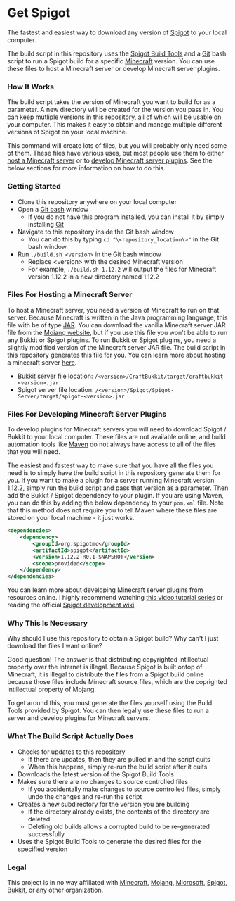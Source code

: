 # Get Spigot

The fastest and easiest way to download any version of [Spigot](https://www.spigotmc.org/) to your local computer.

The build script in this repository uses the [Spigot Build Tools](https://www.spigotmc.org/wiki/buildtools/) and a [Git](https://git-scm.com/) bash script to run a Spigot build for a specific [Minecraft](https://minecraft.net) version. You can use these files to host a Minecraft server or develop Minecraft server plugins.

### How It Works

The build script takes the version of Minecraft you want to build for as a parameter. A new directory will be created for the version you pass in. You can keep mutliple versions in this repository, all of which will be usable on your computer. This makes it easy to obtain and manage multiple different versions of Spigot on your local machine.

This command will create lots of files, but you will probably only need some of them. These files have various uses, but most people use them to either [host a Minecraft server](/#Files-For-Hosting-a-Minecraft-Server) or to [develop Minecraft server plugins](/#Files-For-Developing-Minecraft-Server-Plugins). See the below sections for more information on how to do this.

### Getting Started

- Clone this repository anywhere on your local computer
- Open a [Git bash](https://superuser.com/questions/1053633/what-is-git-bash-for-windows-anyway#1053657) window
  - If you do not have this program installed, you can install it by simply installing [Git](https://git-scm.com/downloads)
- Navigate to this repository inside the Git bash window
  - You can do this by typing `cd "\<repository_location\>"` in the Git bash window
- Run `./build.sh <version>` in the Git bash window
  - Replace \<version\> with the desired Minecraft version
  - For example, `./build.sh 1.12.2` will output the files for Minecraft version 1.12.2 in a new directory named 1.12.2

### Files For Hosting a Minecraft Server

To host a Minecraft server, you need a version of Minecraft to run on that server. Because Minecraft is written in the Java programming language, this file with be of type [JAR](https://en.wikipedia.org/wiki/JAR_(file_format)). You can download the vanilla Minecraft server JAR file from the [Mojang website](https://minecraft.net/en-us/download/server/), but if you use this file you won't be able to run any Bukkit or Spigot plugins. To run Bukkit or Spigot plugins, you need a slightly modified version of the Minecraft server JAR file. The build script in this repository generates this file for you. You can learn more about hosting a minecraft server [here](https://minecraft.gamepedia.com/Tutorials/Setting_up_a_server).

- Bukkit server file location: `/<version>/CraftBukkit/target/craftbukkit-<version>.jar`
- Spigot server file location: `/<version>/Spigot/Spigot-Server/target/spigot-<version>.jar`

### Files For Developing Minecraft Server Plugins

To develop plugins for Minecraft servers you will need to download Spigot / Bukkit to your local computer. These files are not available online, and build automation tools like [Maven](https://maven.apache.org/) do not always have access to all of the files that you will need.

The easiest and fastest way to make sure that you have all the files you need is to simply have the build script in this repository generate them for you. If you want to make a plugin for a server running Minecraft version 1.12.2, simply run the build script and pass that version as a parameter. Then add the Bukkit / Spigot dependency to your plugin. If you are using Maven, you can do this by adding the below dependency to your `pom.xml` file. Note that this method does not require you to tell Maven where these files are stored on your local machine - it just works.

``` XML
<dependencies>
    <dependency>
        <groupId>org.spigotmc</groupId>
        <artifactId>spigot</artifactId>
        <version>1.12.2-R0.1-SNAPSHOT</version>
        <scope>provided</scope>
    </dependency>
</dependencies>
```

You can learn more about developing Minecraft server plugins from resources online. I highly recommend watching [this video tutorial series](https://www.youtube.com/watch?v=7dyopdta7ZI&list=PLKDE2sUUNmsv6RYCCu74sCKbETWdManka) or reading the official [Spigot development wiki](https://www.spigotmc.org/wiki/spigot-plugin-development/).

### Why This Is Necessary

Why should I use this repository to obtain a Spigot build? Why can't I just download the files I want online?

Good question! The answer is that distributing copyrighted intillectual property over the internet is illegal. Because Spigot is built ontop of Minecraft, it is illegal to distribute the files from a Spigot build online because those files include Minecraft source files, which are the coprighted intillectual property of Mojang.

To get around this, you must generate the files yourself using the Build Tools provided by Spigot. You can then legally use these files to run a server and develop plugins for Minecraft servers.

### What The Build Script Actually Does

- Checks for updates to this repository
  - If there are updates, then they are pulled in and the script quits
  - When this happens, simply re-run the build script after it quits
- Downloads the latest version of the Spigot Build Tools
- Makes sure there are no changes to source controlled files
  - If you accidentally make changes to source controlled files, simply undo the changes and re-run the script
- Creates a new subdirectory for the version you are building
  - If the directory already exists, the contents of the directory are deleted
  - Deleting old builds allows a corrupted build to be re-generated successfully
- Uses the Spigot Build Tools to generate the desired files for the specified version

### Legal

This project is in no way affiliated with [Minecraft](https://minecraft.net), [Mojang](https://mojang.com), [Microsoft](https://www.microsoft.com/en-us/), [Spigot](https://www.spigotmc.org/), [Bukkit](https://bukkit.org/), or any other organization.
